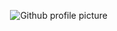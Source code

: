 <img src="https://avatars.githubusercontent.com/u/13159328?v=4" align="right" alt="Github profile picture"><br>
